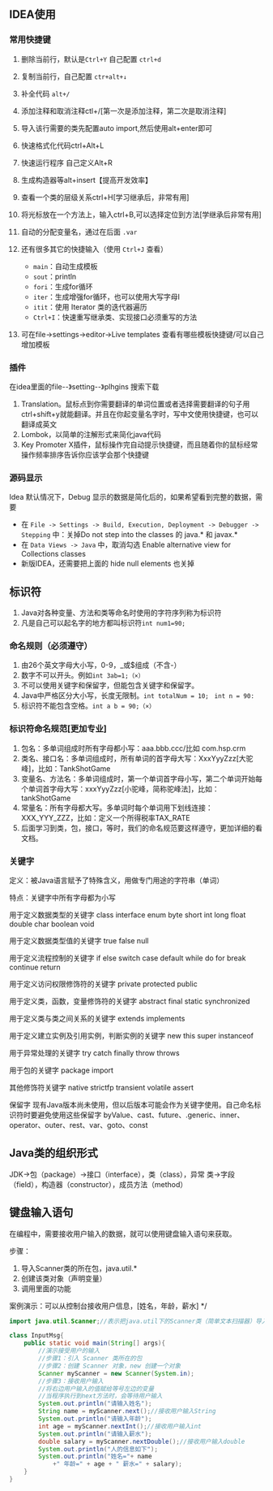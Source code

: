 ## IDEA使用

### 常用快捷键

1. 删除当前行，默认是`Ctrl+Y` 自己配置 `ctrl+d`
2. 复制当前行，自己配置 `ctr+alt+↓`
3. 补全代码 `alt+/`
4. 添加注释和取消注释ctl+/[第一次是添加注释，第二次是取消注释]
5. 导入该行需要的类先配置auto import,然后使用alt+enter即可
6. 快速格式化代码ctrl+Alt+L
7. 快速运行程序 自己定义Alt+R
8. 生成构造器等alt+insert【提高开发效率】
9. 查看一个类的层级关系ctrl+H[学习继承后，非常有用]
10. 将光标放在一个方法上，输入ctrl+B,可以选择定位到方法[学继承后非常有用]
11. 自动的分配变量名，通过在后面 `.var`
12. 还有很多其它的快捷输入（使用 `Ctrl+J` 查看）
    * `main`：自动生成模板
    * `sout`：println
    * `fori`：生成for循环
    * `iter`：生成增强for循环，也可以使用大写字母I
    * `itit`：使用 Iterator 类的迭代器遍历
    * `Ctrl+I`：快速重写继承类、实现接口必须重写的方法

13. 可在file->settings->editor->Live templates 查看有哪些模板快捷键/可以自己增加模板

### 插件

在idea里面的file--》setting--》plhgins 搜索下载

1. Translation。鼠标点到你需要翻译的单词位置或者选择需要翻译的句子用ctrl+shift+y就能翻译。并且在你起变量名字时，写中文使用快捷键，也可以翻译成英文
2. Lombok，以简单的注解形式来简化java代码
3. Key Promoter X插件，鼠标操作完自动提示快捷键，而且随着你的鼠标经常操作频率排序告诉你应该学会那个快捷键

### 源码显示

Idea 默认情况下，Debug 显示的数据是简化后的，如果希望看到完整的数据，需要

* 在 `File -> Settings -> Build, Execution, Deployment -> Debugger -> Stepping` 中：关掉Do not step into the classes 的 java.* 和 javax.*
* 在 `Data Views -> Java` 中，取消勾选 Enable alternative view for Collections classes
* 新版IDEA，还需要把上面的 hide null elements 也关掉
  



## 标识符

1. Java对各种变量、方法和类等命名时使用的字符序列称为标识符
2. 凡是自己可以起名字的地方都叫标识符`int num1=90;`

### 命名规则（必须遵守）

1. 由26个英文字母大小写，0-9，_或$组成（不含-）
2. 数字不可以开头。例如`int 3ab=1;（×）`
3. 不可以使用关键字和保留字，但能包含关键字和保留字。
4. Java中严格区分大小写，长度无限制。`int totalNum = 10; ` `int n = 90:`
5. 标识符不能包含空格。`int a b = 90;（×）`

### 标识符命名规范[更加专业]

1. 包名：多单词组成时所有字母都小写：aaa.bbb.ccc/比如 com.hsp.crm
2. 类名、接口名：多单词组成时，所有单词的首字母大写：XxxYyyZzz[大驼峰]，比如：TankShotGame
3. 变量名、方法名：多单词组成时，第一个单词首字母小写，第二个单词开始每个单词首字母大写：xxxYyyZzz[小驼峰，简称驼峰法]，比如：tankShotGame
4. 常量名：所有字母都大写。多单词时每个单词用下划线连接：XXX_YYY_ZZZ，比如：定义一个所得税率TAX_RATE
5. 后面学习到类，包，接口，等时，我们的命名规范要这样遵守，更加详细的看文档。
   



### 关键字

定义：被Java语言赋予了特殊含义，用做专门用途的字符串（单词）

特点：关键字中所有字母都为小写

用于定义数据类型的关键字
class	interface	enum	byte	short
int	long	float	double	char
boolean	void

用于定义数据类型值的关键字
true	false	null

用于定义流程控制的关键字
if	else	switch	case	default
while	do	for	break	continue
return

用于定义访问权限修饰符的关键字
private	protected	public

用于定义类，函数，变量修饰符的关键字
abstract	final	static	synchronized

用于定义类与类之间关系的关键字
extends	implements

用于定义建立实例及引用实例，判断实例的关键字
new	this	super	instanceof

用于异常处理的关键字
try	catch	finally	throw	throws

用于包的关键字
package	import

其他修饰符关键字
native	strictfp	transient	volatile	assert

保留字
现有Java版本尚未使用，但以后版本可能会作为关键字使用。自己命名标识符时要避免使用这些保留字
byValue、cast、future、.generic、inner、operator、outer、rest、var、goto、const

## Java类的组织形式

JDK→包（package）→接口（interface），类（class），异常
类→字段（field），构造器（constructor），成员方法（method）



## 键盘输入语句


在编程中，需要接收用户输入的数据，就可以使用键盘输入语句来获取。

步骤：

1. 导入Scanner类的所在包，java.util.*
2. 创建该类对象（声明变量）
3. 调用里面的功能

案例演示：可以从控制台接收用户信息，[姓名，年龄，薪水]
*/

```java
import java.util.Scanner;//表示把java.util下的Scanner类（简单文本扫描器）导入文件

class InputMsg{
	public static void main(String[] args){
		//演示接受用户的输入
		//步骤1：引入 Scanner 类所在的包
		//步骤2：创建 Scanner 对象，new 创建一个对象
		Scanner myScanner = new Scanner(System.in);
		//步骤3：接收用户输入
		//将右边用户输入的值赋给等号左边的变量
		//当程序执行到next方法时，会等待用户输入
		System.out.println("请输入姓名");
		String name = myScanner.next();//接收用户输入String
		System.out.println("请输入年龄");
		int age = myScanner.nextInt();//接收用户输入int
		System.out.println("请输入薪水");
		double salary = myScanner.nextDouble();//接收用户输入double
		System.out.println("人的信息如下");
		System.out.println("姓名="+ name
			+" 年龄=" + age + " 薪水=" + salary);
	}
}
```

